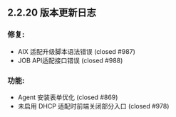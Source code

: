 
## 2.2.20 版本更新日志


### 修复: 
  * AIX 适配升级脚本语法错误 (closed #987)
  * JOB API适配接口错误 (closed #988)

### 功能: 
  * Agent 安装表单优化 (closed #869)
  * 未启用 DHCP 适配时前端关闭部分入口 (closed #978)
